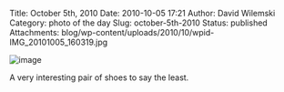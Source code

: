 Title: October 5th, 2010 
Date: 2010-10-05 17:21
Author: David Wilemski
Category: photo of the day
Slug: october-5th-2010
Status: published
Attachments: blog/wp-content/uploads/2010/10/wpid-IMG_20101005_160319.jpg

![image](http://oromis.davidwilemski.com/blog/wp-content/uploads/2010/10/wpid-IMG_20101005_160319.jpg)

A very interesting pair of shoes to say the least.


